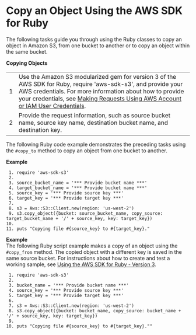 # Copy an Object Using the AWS SDK for Ruby<a name="CopyingObjectUsingRuby"></a>

The following tasks guide you through using the Ruby classes to copy an object in Amazon S3, from one bucket to another or to copy an object within the same bucket\. 


**Copying Objects**  

|  |  | 
| --- |--- |
| 1 | Use the Amazon S3 modularized gem for version 3 of the AWS SDK for Ruby, require 'aws\-sdk\-s3', and provide your AWS credentials\. For more information about how to provide your credentials, see [Making Requests Using AWS Account or IAM User Credentials](AuthUsingAcctOrUserCredentials.md)\. | 
| 2 |  Provide the request information, such as source bucket name, source key name, destination bucket name, and destination key\.   | 

 The following Ruby code example demonstrates the preceding tasks using the `#copy_to` method to copy an object from one bucket to another\.

**Example**  

```
 1. require 'aws-sdk-s3'
 2. 
 3. source_bucket_name = '*** Provide bucket name ***'
 4. target_bucket_name = '*** Provide bucket name ***'
 5. source_key = '*** Provide source key ***'
 6. target_key = '*** Provide target key ***'
 7. 
 8. s3 = Aws::S3::Client.new(region: 'us-west-2')
 9. s3.copy_object({bucket: source_bucket_name, copy_source: target_bucket_name + '/' + source_key, key: target_key})
10. 
11. puts "Copying file #{source_key} to #{target_key}."
```

**Example**  
The following Ruby script example makes a copy of an object using the `#copy_from` method\. The copied object with a different key is saved in the same source bucket\. For instructions about how to create and test a working sample, see [Using the AWS SDK for Ruby \- Version 3](UsingTheMPRubyAPI.md)\.   

```
 1. require 'aws-sdk-s3'
 2. 
 3. bucket_name = '*** Provide bucket name ***'
 4. source_key = '*** Provide source key ***'
 5. target_key = '*** Provide target key ***'
 6. 
 7. s3 = Aws::S3::Client.new(region: 'us-west-2')
 8. s3.copy_object({bucket: bucket_name, copy_source: bucket_name + '/' + source_key, key: target_key})
 9. 
10. puts "Copying file #{source_key} to #{target_key}.""
```